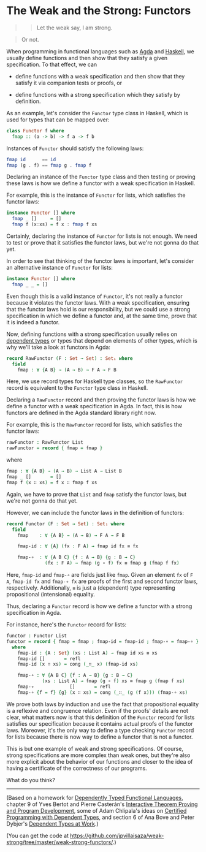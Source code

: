 The Weak and the Strong: Functors
=================================

> > Let the weak say, I am strong.

> Or not.

When programming in functional languages such as [Agda][agda] and
[Haskell][haskell], we usually define functions and then show that
they satisfy a given specification. To that effect, we can

- define functions with a weak specification and then show that they
  satisfy it via companion tests or proofs, or

- define functions with a strong specification which they satisfy by
  definition.

As an example, let's consider the `Functor` type class in Haskell,
which is used for types that can be mapped over:

```haskell
class Functor f where
  fmap :: (a -> b) -> f a -> f b
```

Instances of `Functor` should satisfy the following laws:

```haskell
fmap id      == id
fmap (g . f) == fmap g . fmap f
```

Declaring an instance of the `Functor` type class and then testing or
proving these laws is how we define a functor with a weak
specification in Haskell.

For example, this is the instance of `Functor` for lists, which
satisfies the functor laws:

```haskell
instance Functor [] where
  fmap _ []     = []
  fmap f (x:xs) = f x : fmap f xs
```

Certainly, declaring the instance of `Functor` for lists is not
enough. We need to test or prove that it satisfies the functor laws,
but we're not gonna do that yet.

In order to see that thinking of the functor laws is important, let's
consider an alternative instance of `Functor` for lists:

```haskell
instance Functor [] where
  fmap _ _ = []
```

Even though this is a valid instance of `Functor`, it's not really a
functor because it violates the functor laws. With a weak
specification, ensuring that the functor laws hold is our
responsibility, but we could use a strong specification in which we
define a functor and, at the same time, prove that it is indeed a
functor.

Now, defining functions with a strong specification usually relies on
[dependent types](http://en.wikipedia.org/wiki/Dependent_type) or
types that depend on elements of other types, which is why we'll take
a look at functors in Agda:

```agda
record RawFunctor (F : Set → Set) : Set₁ where
  field
    fmap : ∀ {A B} → (A → B) → F A → F B
```

Here, we use record types for Haskell type classes, so the
`RawFunctor` record is equivalent to the `Functor` type class in
Haskell.

Declaring a `RawFunctor` record and then proving the functor laws is
how we define a functor with a weak specification in Agda. In fact,
this is how functors are defined in the Agda standard library right
now.

For example, this is the `RawFunctor` record for lists, which
satisfies the functor laws:

```agda
rawFunctor : RawFunctor List
rawFunctor = record { fmap = fmap }
```

where

```agda
fmap : ∀ {A B} → (A → B) → List A → List B
fmap _ []       = []
fmap f (x ∷ xs) = f x ∷ fmap f xs
```

Again, we have to prove that `List` and `fmap` satisfy the functor
laws, but we're not gonna do that yet.

However, we can include the functor laws in the definition of
functors:

```agda
record Functor (F : Set → Set) : Set₁ where
  field
    fmap    : ∀ {A B} → (A → B) → F A → F B

    fmap-id : ∀ {A} (fx : F A) → fmap id fx ≡ fx

    fmap-∘  : ∀ {A B C} {f : A → B} {g : B → C}
              (fx : F A) → fmap (g ∘ f) fx ≡ fmap g (fmap f fx)
```

Here, `fmap-id` and `fmap-∘` are fields just like `fmap`. Given an
element `fx` of `F A`, `fmap-id fx` and `fmap-∘ fx` are proofs of the
first and second functor laws, respectively. Additionally, `≡` is just
a (dependent) type representing propositional (intensional) equality.

Thus, declaring a `Functor` record is how we define a functor with a
strong specification in Agda.

For instance, here's the `Functor` record for lists:

```agda
functor : Functor List
functor = record { fmap = fmap ; fmap-id = fmap-id ; fmap-∘ = fmap-∘ }
  where
    fmap-id : {A : Set} (xs : List A) → fmap id xs ≡ xs
    fmap-id []       = refl
    fmap-id (x ∷ xs) = cong (_∷_ x) (fmap-id xs)

    fmap-∘ : ∀ {A B C} {f : A → B} {g : B → C}
             (xs : List A) → fmap (g ∘ f) xs ≡ fmap g (fmap f xs)
    fmap-∘             []       = refl
    fmap-∘ {f = f} {g} (x ∷ xs) = cong (_∷_ (g (f x))) (fmap-∘ xs)
```

We prove both laws by induction and use the fact that propositional
equality is a reflexive and congruence relation. Even if the proofs'
details are not clear, what matters now is that this definition of the
`Functor` record for lists satisfies our specification because it
contains actual proofs of the functor laws. Moreover, it's the only
way to define a type checking `Functor` record for lists because there
is now way to define a functor that is not a functor.

This is but one example of weak and strong specifications. Of course,
strong specifications are more complex than weak ones, but they're
also more explicit about the behavior of our functions and closer to
the idea of having a certificate of the correctness of our programs.

What do you think?

---

(Based on a homework for [Dependently Typed Functional
Languages][dtfl], chapter 9 of Yves Bertot and Pierre Casterán's
[Interactive Theorem Proving and Program Development][coqart], some of
Adam Chlipala's ideas on [Certified Programming with Dependent
Types][cpdt], and section 6 of Ana Bove and Peter Dybjer's [Dependent
Types at Work][dtw].)

(You can get the code at
<https://github.com/jpvillaisaza/weak-strong/tree/master/weak-strong-functors/>.)

[agda]:    http://wiki.portal.chalmers.se/agda/
[coqart]:  http://www.labri.fr/perso/casteran/CoqArt/
[cpdt]:    http://adam.chlipala.net/cpdt/
[dtfl]:    http://www1.eafit.edu.co/asicard/courses/dtfl-CB0683/
[dtw]:     http://link.springer.com/chapter/10.1007/978-3-642-03153-3_2
[haskell]: http://www.haskell.org/
